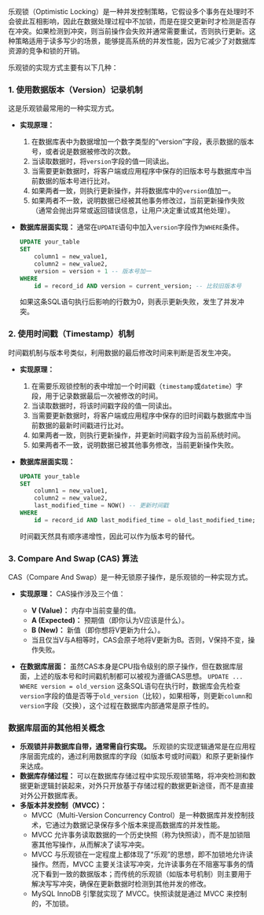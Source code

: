 
乐观锁（Optimistic Locking）是一种并发控制策略，它假设多个事务在处理时不会彼此互相影响，因此在数据处理过程中不加锁，而是在提交更新时才检测是否存在冲突。如果检测到冲突，则当前操作会失败并通常需要重试，否则执行更新。这种策略适用于读多写少的场景，能够提高系统的并发性能，因为它减少了对数据库资源的竞争和锁的开销。

乐观锁的实现方式主要有以下几种：

### 1. 使用数据版本（Version）记录机制

这是乐观锁最常用的一种实现方式。

*   **实现原理：**
    1.  在数据库表中为数据增加一个数字类型的“version”字段，表示数据的版本号，或者说是数据被修改的次数。
    2.  当读取数据时，将`version`字段的值一同读出。
    3.  当需要更新数据时，将客户端或应用程序中保存的旧版本号与数据库中当前数据的版本号进行比对。
    4.  如果两者一致，则执行更新操作，并将数据库中的`version`值加一。
    5.  如果两者不一致，说明数据已经被其他事务修改过，当前更新操作失败（通常会抛出异常或返回错误信息，让用户决定重试或其他处理）。

*   **数据库层面实现：**
    通常在`UPDATE`语句中加入`version`字段作为`WHERE`条件。

    ```sql
    UPDATE your_table
    SET
        column1 = new_value1,
        column2 = new_value2,
        version = version + 1 -- 版本号加一
    WHERE
        id = record_id AND version = current_version; -- 比较旧版本号
    ```
    如果这条SQL语句执行后影响的行数为0，则表示更新失败，发生了并发冲突。

### 2. 使用时间戳（Timestamp）机制

时间戳机制与版本号类似，利用数据的最后修改时间来判断是否发生冲突。

*   **实现原理：**
    1.  在需要乐观锁控制的表中增加一个时间戳（`timestamp`或`datetime`）字段，用于记录数据最后一次被修改的时间。
    2.  当读取数据时，将该时间戳字段的值一同读出。
    3.  当需要更新数据时，将客户端或应用程序中保存的旧时间戳与数据库中当前数据的最新时间戳进行比对。
    4.  如果两者一致，则执行更新操作，并更新时间戳字段为当前系统时间。
    5.  如果两者不一致，说明数据已被其他事务修改，当前更新操作失败。

*   **数据库层面实现：**

    ```sql
    UPDATE your_table
    SET
        column1 = new_value1,
        column2 = new_value2,
        last_modified_time = NOW() -- 更新时间戳
    WHERE
        id = record_id AND last_modified_time = old_last_modified_time; -- 比较旧时间戳
    ```
    时间戳天然具有顺序递增性，因此可以作为版本号的替代。

### 3. Compare And Swap (CAS) 算法

CAS（Compare And Swap）是一种无锁原子操作，是乐观锁的一种实现方式。

*   **实现原理：** CAS操作涉及三个值：
    *   **V (Value)：** 内存中当前变量的值。
    *   **A (Expected)：** 预期值（即你认为V应该是什么）。
    *   **B (New)：** 新值（即你想将V更新为什么）。
    *   当且仅当V与A相等时，CAS会原子地将V更新为B。否则，V保持不变，操作失败。

*   **在数据库层面：**
    虽然CAS本身是CPU指令级别的原子操作，但在数据库层面，上述的版本号和时间戳机制都可以被视为遵循CAS思想。 `UPDATE ... WHERE version = old_version` 这条SQL语句在执行时，数据库会先检查`version`字段的值是否等于`old_version`（比较），如果相等，则更新`column`和`version`字段（交换），这个过程在数据库内部通常是原子性的。

### 数据库层面的其他相关概念

*   **乐观锁并非数据库自带，通常需自行实现。** 乐观锁的实现逻辑通常是在应用程序层面完成的，通过利用数据库的字段（如版本号或时间戳）和原子更新操作来达成。
*   **数据库存储过程：** 可以在数据库存储过程中实现乐观锁策略，将冲突检测和数据更新逻辑封装起来，对外只开放基于存储过程的数据更新途径，而不是直接对外公开数据库表。
*   **多版本并发控制（MVCC）：**
    *   MVCC（Multi-Version Concurrency Control）是一种数据库并发控制技术，它通过为数据记录保存多个版本来提高数据库的并发性能。
    *   MVCC 允许事务读取数据的一个历史快照（称为快照读），而不是加锁阻塞其他写操作，从而解决了读写冲突。
    *   MVCC 与乐观锁在一定程度上都体现了“乐观”的思想，即不加锁地允许读操作。然而，MVCC 主要关注读写冲突，允许读事务在不阻塞写事务的情况下看到一致的数据版本；而传统的乐观锁（如版本号机制）则主要用于解决写写冲突，确保在更新数据时检测到其他并发的修改。
    *   MySQL InnoDB 引擎就实现了 MVCC。快照读就是通过 MVCC 来控制的，不加锁。